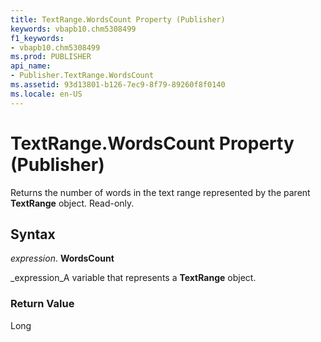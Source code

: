 ```yaml
---
title: TextRange.WordsCount Property (Publisher)
keywords: vbapb10.chm5308499
f1_keywords:
- vbapb10.chm5308499
ms.prod: PUBLISHER
api_name:
- Publisher.TextRange.WordsCount
ms.assetid: 93d13801-b126-7ec9-8f79-89260f8f0140
ms.locale: en-US
---
```



# TextRange.WordsCount Property (Publisher)

Returns the number of words in the text range represented by the parent  **TextRange** object. Read-only.


## Syntax

 _expression_. **WordsCount**

 _expression_A variable that represents a  **TextRange** object.


### Return Value

Long


